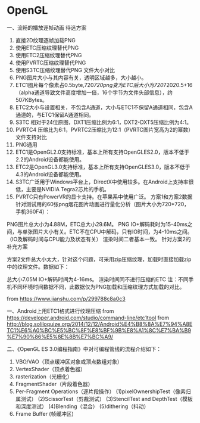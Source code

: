 # OpenGL

一、流畅的播放逐帧动画
待选方案
1. 直接2D纹理逐帧加载PNG
2. 使用ETC压缩纹理替代PNG
3. 使用ETC2压缩纹理替代PNG
4. 使用PVRTC压缩纹理替代PNG
5. 使用S3TC压缩纹理替代PNG
文件大小对比
1. PNG图片大小与其内容有关，透明区域越多，大小越小。
2. ETC1图片每个像素占0.5byte,720*720png变为ETC后大小为720*720*2*0.5+16（alpha通道导致文件高度增加一倍，16个字节为文件头部信息），约507KBytes。
3. ETC2大小与设置相关，不包含A通道，大小与ETC1不保留A通道相同，包含A通道的，与ETC1保留A通道相同。
4. S3TC 相对于24位原图，DXT1压缩比例为6:1，DXT2-DXT5压缩比例为4:1。
5. PVRTC4 压缩比为6:1，PVRTC2压缩比为12:1（PVRTC图片宽高为2的幂数）
文件支持对比
1. PNG通用
2. ETC1是OpenGL2.0支持标准，基本上所有支持OpenGLES2.0，版本不低于2.2的Android设备都能使用。
3. ETC2是OpenGL3.0支持标准，基本上所有支持OpenGLES3.0，版本不低于4.3的Android设备都能使用。
4. S3TC广泛用于Windows平台上，DirectX中使用较多。在Android上支持率很低，主要是NVIDIA Tegra2芯片的手机。
5. PVRTC只有PowerVR的显卡支持。在苹果系中使用广泛。
方案1和方案2数据
针对测试用的60张png烟花图片动画进行量化分析（图片大小为720*720，手机360F4）：

PNG图片总大小为4.88M，ETC总大小29.6M。
PNG IO+解码耗时为15-40ms之间，与单张图片大小有关。ETC不在CPU中解码，只有IO时间，为4-10ms之间。（IO及解码时间与CPU能力及状态有关）
渲染时间二者基本一致。
针对方案2的补充方案

方案2文件总大小太大，针对这个问题，可采用zip压缩纹理，加载时直接加载zip中的纹理文件。数据如下：

总大小7.05M
IO+解码时间为4-16ms。
渲染时间同不进行压缩的ETC
注：不同手机不同环境时间数据不同，此数据仅为PNG加载和压缩纹理方式加载的对比。

from https://www.jianshu.com/p/299788c8a0c3

一、Android上用ETC1格式进行纹理压缩
from https://developer.android.com/studio/command-line/etc1tool
from http://blog.soliloquize.org/2014/12/12/Android%E4%B8%8A%E7%94%A8ETC1%E6%A0%BC%E5%BC%8F%E8%BF%9B%E8%A1%8C%E7%BA%B9%E7%90%86%E5%8E%8B%E7%BC%A9/

二、《OpenGL ES 3.0编程指南》中对可编程管线的流程介绍如下：
1. VBO/VAO（顶点缓冲区对象或顶点数组对象）
2. VertexShader（顶点着色器）
3. rasterization（光栅化）
4. FragmentShader（片段着色器）
5. Per-Fragment Operations（逐片段操作）
(1)pixelOwnershipTest（像素归属测试）
(2)ScissorTest（剪裁测试）
(3)StencilTest and DepthTest（模板和深度测试）
(4)Blending（混合）
(5)dithering（抖动）
6. Frame Buffer (帧缓冲区)
